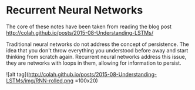 # Recurrent Neural Networks

The core of these notes have been taken from reading the blog post http://colah.github.io/posts/2015-08-Understanding-LSTMs/

Traditional neural networks do not address the concept of persistence. The idea that you don't throw everything you understood
before away and start thinking from scratch again. Recurrent neural networks address this issue, they are networks with loops
in them, allowing for information to persist.

![alt tag](http://colah.github.io/posts/2015-08-Understanding-LSTMs/img/RNN-rolled.png =100x20)
